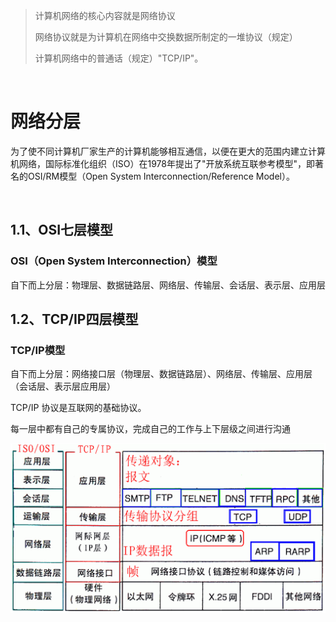 > 计算机网络的核心内容就是网络协议
>
> 网络协议就是为计算机在网络中交换数据所制定的一堆协议（规定）
>
> 计算机网络中的普通话（规定）"TCP/IP"。

<br>

# 网络分层

为了使不同计算机厂家生产的计算机能够相互通信，以便在更大的范围内建立计算机网络，国际标准化组织（ISO）在1978年提出了"开放系统互联参考模型"，即著名的OSI/RM模型（Open System Interconnection/Reference Model）。

<br>

## 1.1、OSI七层模型

### OSI（Open System Interconnection）模型

自下而上分层：物理层、数据链路层、网络层、传输层、会话层、表示层、应用层



## 1.2、TCP/IP四层模型

### TCP/IP模型

自下而上分层：网络接口层（物理层、数据链路层）、网络层、传输层、应用层（会话层、表示层应用层）



TCP/IP 协议是互联网的基础协议。

每一层中都有自己的专属协议，完成自己的工作与上下层级之间进行沟通

![looper_2020-10-15_17-35-36.png](image/looper_2020-10-15_17-35-36.png)











